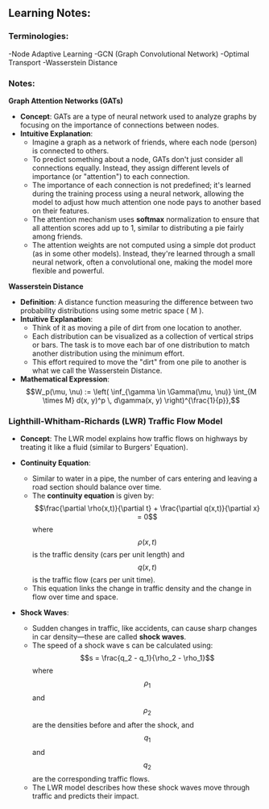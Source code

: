 ## Learning Notes:

### Terminologies:
-Node Adaptive Learning
-GCN (Graph Convolutional Network)
-Optimal Transport
-Wasserstein Distance

### Notes:
**Graph Attention Networks (GATs)**
- **Concept**: GATs are a type of neural network used to analyze graphs by focusing on the importance of connections between nodes.
- **Intuitive Explanation**:
  - Imagine a graph as a network of friends, where each node (person) is connected to others.
  - To predict something about a node, GATs don't just consider all connections equally. Instead, they assign different levels of importance (or "attention") to each connection.
  - The importance of each connection is not predefined; it's learned during the training process using a neural network, allowing the model to adjust how much attention one node pays to another based on their features.
  - The attention mechanism uses **softmax** normalization to ensure that all attention scores add up to 1, similar to distributing a pie fairly among friends.
  - The attention weights are not computed using a simple dot product (as in some other models). Instead, they're learned through a small neural network, often a convolutional one, making the model more flexible and powerful.


**Wasserstein Distance**
- **Definition**: A distance function measuring the difference between two probability distributions using some metric space \( M \).
- **Intuitive Explanation**: 
  - Think of it as moving a pile of dirt from one location to another.
  - Each distribution can be visualized as a collection of vertical strips or bars. The task is to move each bar of one distribution to match another distribution using the minimum effort.
  - This effort required to move the "dirt" from one pile to another is what we call the Wasserstein Distance.
- **Mathematical Expression**:
  $$W_p(\mu, \nu) := \left( \inf_{\gamma \in \Gamma(\mu, \nu)} \int_{M \times M} d(x, y)^p \, d\gamma(x, y) \right)^{\frac{1}{p}},$$
  
### Lighthill-Whitham-Richards (LWR) Traffic Flow Model
- **Concept**: The LWR model explains how traffic flows on highways by treating it like a fluid (similar to Burgers' Equation).

- **Continuity Equation**:
  - Similar to water in a pipe, the number of cars entering and leaving a road section should balance over time.
  - The **continuity equation** is given by:
    $$\frac{\partial \rho(x,t)}{\partial t} + \frac{\partial q(x,t)}{\partial x} = 0$$
    where $$\rho(x,t)$$ is the traffic density (cars per unit length) and $$q(x,t)$$ is the traffic flow (cars per unit time).
  - This equation links the change in traffic density and the change in flow over time and space.

- **Shock Waves**:
  - Sudden changes in traffic, like accidents, can cause sharp changes in car density—these are called **shock waves**.
  - The speed of a shock wave s can be calculated using:
    $$s = \frac{q_2 - q_1}{\rho_2 - \rho_1}$$
    where $$\rho_1$$ and $$\rho_2$$ are the densities before and after the shock, and $$q_1$$ and $$q_2$$ are the corresponding traffic flows.
  - The LWR model describes how these shock waves move through traffic and predicts their impact.

